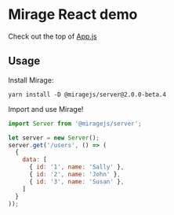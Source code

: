 # Mirage React demo

Check out the top of [App.js](https://github.com/miragejs/demos/blob/master/react/src/App.js)

## Usage

Install Mirage:

```
yarn install -D @miragejs/server@2.0.0-beta.4
```

Import and use Mirage!

```js
import Server from '@miragejs/server';

let server = new Server();
server.get('/users', () => (
  {
    data: [
      { id: '1', name: 'Sally' },
      { id: '2', name: 'John' },
      { id: '3', name: 'Susan' },
    ]
  }
));
```
